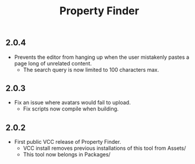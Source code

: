 ﻿---
title: Property Finder
---

## 2.0.4

- Prevents the editor from hanging up when the user mistakenly pastes a page long of unrelated content.
  - The search query is now limited to 100 characters max.

## 2.0.3

- Fix an issue where avatars would fail to upload.
  - Fix scripts now compile when building.

## 2.0.2

- First public VCC release of Property Finder.
  - VCC install removes previous installations of this tool from Assets/
  - This tool now belongs in Packages/
